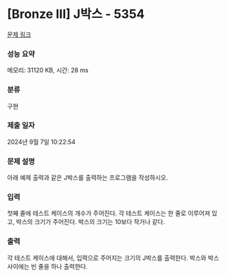 # [Bronze III] J박스 - 5354 

[문제 링크](https://www.acmicpc.net/problem/5354) 

### 성능 요약

메모리: 31120 KB, 시간: 28 ms

### 분류

구현

### 제출 일자

2024년 9월 7일 10:22:54

### 문제 설명

<p>
	아래 예제 출력과 같은 J박스를 출력하는 프로그램을 작성하시오.</p>

### 입력 

 <p>
	첫째 줄에 테스트 케이스의 개수가 주어진다. 각 테스트 케이스는 한 줄로 이루어져 있고, 박스의 크기가 주어진다. 박스의 크기는 10보다 작거나 같다.</p>

### 출력 

 <p>
	각 테스트 케이스에 대해서, 입력으로 주어지는 크기의 J박스를 출력한다. 박스와 박스 사이에는 빈 줄을 하나 출력한다.</p>

